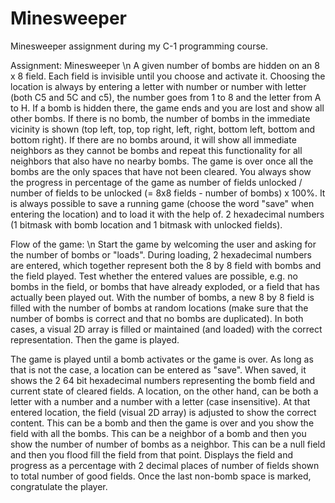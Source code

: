 # Minesweeper
Minesweeper assignment during my C-1 programming course.

Assignment: Minesweeper \n
A given number of bombs are hidden on an 8 x 8 field. Each field is invisible until you choose and activate it. Choosing the location is always by entering a letter with number or number with letter (both C5 and 5C and c5), the number goes from 1 to 8 and the letter from A to H. If a bomb is hidden there, the game ends and you are lost and show all other bombs. If there is no bomb, the number of bombs in the immediate vicinity is shown (top left, top, top right, left, right, bottom left, bottom and bottom right). If there are no bombs around, it will show all immediate neighbors as they cannot be bombs and repeat this functionality for all neighbors that also have no nearby bombs. The game is over once all the bombs are the only spaces that have not been cleared. You always show the progress in percentage of the game as number of fields unlocked / number of fields to be unlocked (= 8x8 fields - number of bombs) x 100%. It is always possible to save a running game (choose the word "save" when entering the location) and to load it with the help of. 2 hexadecimal numbers (1 bitmask with bomb location and 1 bitmask with unlocked fields).

Flow of the game: \n
Start the game by welcoming the user and asking for the number of bombs or "loads". During loading, 2 hexadecimal numbers are entered, which together represent both the 8 by 8 field with bombs and the field played. Test whether the entered values are possible, e.g. no bombs in the field, or bombs that have already exploded, or a field that has actually been played out. With the number of bombs, a new 8 by 8 field is filled with the number of bombs at random locations (make sure that the number of bombs is correct and that no bombs are duplicated). In both cases, a visual 2D array is filled or maintained (and loaded) with the correct representation. Then the game is played.

The game is played until a bomb activates or the game is over. As long as that is not the case, a location can be entered as "save". When saved, it shows the 2 64 bit hexadecimal numbers representing the bomb field and current state of cleared fields. A location, on the other hand, can be both a letter with a number and a number with a letter (case insensitive). At that entered location, the field (visual 2D array) is adjusted to show the correct content. This can be a bomb and then the game is over and you show the field with all the bombs. This can be a neighbor of a bomb and then you show the number of number of bombs as a neighbor. This can be a null field and then you flood fill the field from that point. Displays the field and progress as a percentage with 2 decimal places of number of fields shown to total number of good fields. Once the last non-bomb space is marked, congratulate the player.



